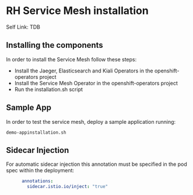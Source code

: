 # RH Service Mesh installation

Self Link: TDB

## Installing the components
In order to install the Service Mesh follow these steps:
- Install the Jaeger, Elasticsearch and Kiali Operators in the openshift-operators project
- Install the Service Mesh Operator in the openshift-operators project
- Run the installation.sh script

## Sample App
In order to test the service mesh, deploy a sample application running:
```shell
demo-appinstallation.sh
```
## Sidecar Injection
For automatic sidecar injection this annotation must be specified in the pod spec within the deployment:
```yaml
      annotations:
        sidecar.istio.io/inject: "true"
```